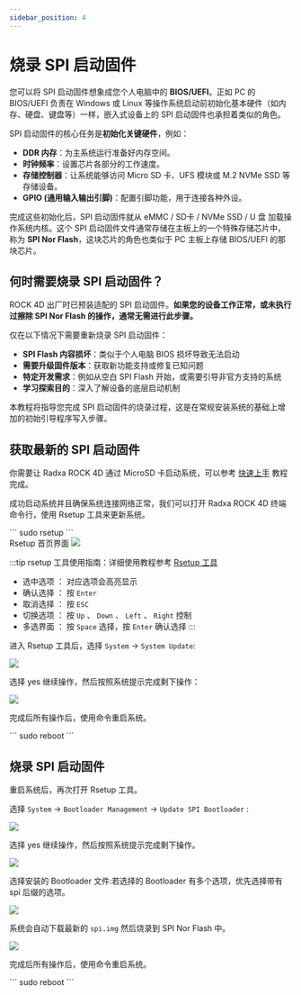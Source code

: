 ```yaml
---
sidebar_position: 4
---
```


# 烧录 SPI 启动固件

您可以将 SPI 启动固件想象成您个人电脑中的 **BIOS/UEFI**。正如 PC 的 BIOS/UEFI 负责在 Windows 或 Linux 等操作系统启动前初始化基本硬件（如内存、硬盘、键盘等）一样，嵌入式设备上的 SPI 启动固件也承担着类似的角色。

SPI 启动固件的核心任务是**初始化关键硬件**，例如：

- **DDR 内存**：为主系统运行准备好内存空间。
- **时钟频率**：设置芯片各部分的工作速度。
- **存储控制器**：让系统能够访问 Micro SD 卡、UFS 模块或 M.2 NVMe SSD 等存储设备。
- **GPIO (通用输入输出引脚)**：配置引脚功能，用于连接各种外设。

完成这些初始化后，SPI 启动固件就从 eMMC / SD卡 / NVMe SSD / U 盘 加载操作系统内核。这个 SPI 启动固件文件通常存储在主板上的一个特殊存储芯片中，称为 **SPI Nor Flash**，这块芯片的角色也类似于 PC 主板上存储 BIOS/UEFI 的那块芯片。

## 何时需要烧录 SPI 启动固件？

ROCK 4D 出厂时已预装适配的 SPI 启动固件。**如果您的设备工作正常，或未执行过擦除 SPI Nor Flash 的操作，通常无需进行此步骤。**

仅在以下情况下需要重新烧录 SPI 启动固件：

- **SPI Flash 内容损坏**：类似于个人电脑 BIOS 损坏导致无法启动
- **需要升级固件版本**：获取新功能支持或修复已知问题
- **特定开发需求**：例如从空白 SPI Flash 开始，或需要引导非官方支持的系统
- **学习探索目的**：深入了解设备的底层启动机制

本教程将指导您完成 SPI 启动固件的烧录过程，这是在常规安装系统的基础上增加的初始引导程序写入步骤。

## 获取最新的 SPI 启动固件

你需要让 Radxa ROCK 4D 通过 MicroSD 卡启动系统，可以参考 [快速上手](../quickly_start) 教程完成。

成功启动系统并且确保系统连接网络正常，我们可以打开 Radxa ROCK 4D 终端命令行，使用 Rsetup 工具来更新系统。

<NewCodeBlock tip="radxa@radxa-4d$" type="device">
```
sudo rsetup
```
</NewCodeBlock>

<div style={{textAlign: 'center'}}>
Rsetup 首页界面
<img src="/img/rock4/4d/rsetup-spi-01.webp" style={{width: '100%', maxWidth: '1200px'}} />
</div>

:::tip
rsetup 工具使用指南：详细使用教程参考 [Rsetup 工具](../../system-config/rsetup)

- 选中选项 ： 对应选项会高亮显示
- 确认选择 ： 按 `Enter`
- 取消选择 ： 按 `ESC`
- 切换选项 ： 按 `Up` 、 `Down` 、 `Left` 、 `Right` 控制
- 多选界面 ： 按 `Space` 选择，按 `Enter` 确认选择
  :::

进入 Rsetup 工具后，选择 `System` → `System Update`:

<div style={{textAlign: 'center'}}>
<img src="/img/rock4/4d/rsetup-spi-02.webp" style={{width: '100%', maxWidth: '1200px'}} />
</div>

选择 yes 继续操作，然后按照系统提示完成剩下操作：

<div style={{textAlign: 'center'}}>
<img src="/img/rock4/4d/rsetup-spi-03.webp" style={{width: '100%', maxWidth: '1200px'}} />
</div>

完成后所有操作后，使用命令重启系统。

<NewCodeBlock tip="radxa@radxa-4d$" type="device">
```
sudo reboot
```
</NewCodeBlock>

## 烧录 SPI 启动固件

重启系统后，再次打开 Rsetup 工具。

选择 `System` → `Bootloader Management` → `Update SPI Bootloader` :

<div style={{textAlign: 'center'}}>
<img src="/img/rock4/4d/rsetup-spi-04.webp" style={{width: '100%', maxWidth: '1200px'}} />
</div>

选择 yes 继续操作，然后按照系统提示完成剩下操作。

<div style={{textAlign: 'center'}}>
<img src="/img/rock4/4d/rsetup-spi-05.webp" style={{width: '100%', maxWidth: '1200px'}} />
</div>

选择安装的 Bootloader 文件:若选择的 Bootloader 有多个选项，优先选择带有 spi 后缀的选项。

<div style={{textAlign: 'center'}}>
<img src="/img/rock4/4d/rsetup-spi-06.webp" style={{width: '100%', maxWidth: '1200px'}} />
</div>

系统会自动下载最新的 `spi.img` 然后烧录到 SPI Nor Flash 中。

<div style={{textAlign: 'center'}}>
<img src="/img/rock4/4d/rsetup-spi-07.webp" style={{width: '100%', maxWidth: '1200px'}} />
</div>

完成后所有操作后，使用命令重启系统。

<NewCodeBlock tip="radxa@radxa-4d$" type="device">
```
sudo reboot
```
</NewCodeBlock>
